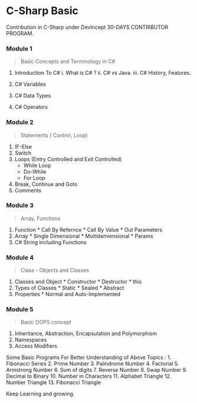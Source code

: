 # C-Sharp Basic
Contribution in C-Sharp under DevIncept 30-DAYS CONTRIBUTOR PROGRAM.

### Module 1

> Basic Concepts and Terminology in C#
  1. Introduction To C#
    i.    What is C# ?
    ii.   C# vs Java.
    iii.  C# History, Features.
  
  2. C# Variables 
  3. C# Data Types
  4. C# Operators

### Module 2

>  Statements ( Control, Loop)

  1. IF-Else 
  2. Switch
  3. Loops (Entry Controlled and Exit Controlled)
     * While Loop
     * Do-While
     * For Loop
  4.  Break, Continue and Goto
  5.  Comments

### Module 3

>  Array, Functions

  1. Function
    * Call By Refernce
    * Call By Value
    * Out Parameters
  2. Array
    * Single Dimensional
    * Multidemiensional
    * Params  
  3. C# String including Functions
    
### Module 4

>  Class - Objects and Classes

  1. Classes and Object
    * Constructor
    * Destructor
    * this
  2. Types of Classes
    * Static
    * Sealed
    * Abstract
  3. Properties
    * Normal and Auto-Implemented
    
### Module 5

>  Basic OOPS concept
  1. Inheritance, Abstraction, Encapsulation and Polymorphism
  2. Namespaces
  3. Access Modifiers
  
  
  Some Basic Programs For Better Understanding of Above Topics :
    1.  Fibonacci Series
    2.  Prime Number
    3.  Palindrome Number
    4.  Factorial
    5.  Armstrong Number
    6.  Sum of digits
    7.  Reverse Number
    8.  Swap Number
    9.  Decimal to Binary
    10. Number in Characters
    11. Alphabet Triangle
    12. Number Triangle
    13. Fibonacci Triangle
    
Keep Learning and growing. 
